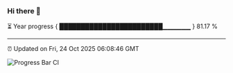 ### Hi there 👋

⏳ Year progress { ████████████████████████▁▁▁▁▁▁ } 81.17 %

---

⏰ Updated on Fri, 24 Oct 2025 06:08:46 GMT

![Progress Bar CI](https://github.com/liununu/liununu/workflows/Progress%20Bar%20CI/badge.svg)
